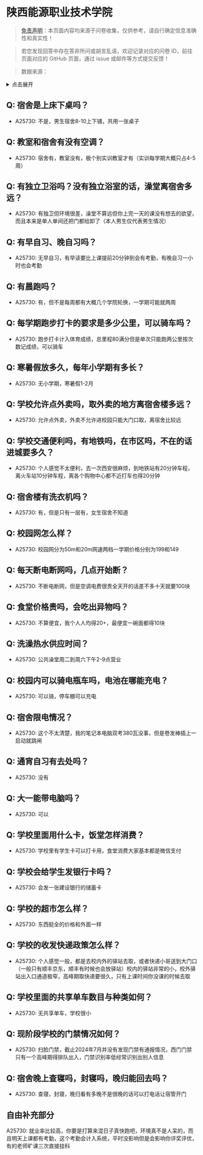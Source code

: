 # 陕西能源职业技术学院

> [免责声明](https://colleges.chat/#_3)：本页面内容均来源于问卷收集，仅供参考，请自行确定信息准确性和真实性！

> 若您发现回答中存在答非所问或胡言乱语，欢迎记录对应的问卷 ID，前往页面对应的 GitHub 页面，通过 issue 或邮件等方式提交反馈！

> 数据来源：

<details><summary>点击展开</summary>
<ul>
<li>A25730: 匿名 (2024 年 07 月)</li>
</ul>
</details>

## Q: 宿舍是上床下桌吗？

- A25730: 不是，男生宿舍8-10上下铺，共用一张桌子

## Q: 教室和宿舍有没有空调？

- A25730: 宿舍有，教室没有，极个别实训教室才有（实训每学期大概只占4-5周）

## Q: 有独立卫浴吗？没有独立浴室的话，澡堂离宿舍多远？

- A25730: 有独卫但环境很差，澡堂不算远但你上完一天的课没有想去的欲望，而且本来是单人单间还把门都给卸了（本人男生仅代表男生情况）

## Q: 有早自习、晚自习吗？

- A25730: 无早自习，有早读要比上课提前20分钟到会有考勤，有晚自习一小时也会考勤

## Q: 有晨跑吗？

- A25730: 有，但不是每周都有大概几个学院轮换，一学期可能就两周

## Q: 每学期跑步打卡的要求是多少公里，可以骑车吗？

- A25730: 跑步打卡计入体育成绩，总里程80满分但是单次只能跑两公里按次数记成绩，可以骑车

## Q: 寒暑假放多久，每年小学期有多长？

- A25730: 无小学期，寒暑假1-2月

## Q: 学校允许点外卖吗，取外卖的地方离宿舍楼多远？

- A25730: 允许点外卖，外卖不允许进校园只能大门口取，离宿舍比较远

## Q: 学校交通便利吗，有地铁吗，在市区吗，不在的话进城要多久？

- A25730: 个人感觉不太便利，去一次西安很麻烦，到地铁站有20分钟车程，离火车站10分钟车程，离各个购物中心都不近打车也得20分钟

## Q: 宿舍楼有洗衣机吗？

- A25730: 有，但是只有一层有，女生宿舍不知道

## Q: 校园网怎么样？

- A25730: 校园网分为50m和20m网速两档一学期价格分别为199和149

## Q: 每天断电断网吗，几点开始断？

- A25730: 不断电断网，但是空调电费很贵全天开的话差不多十天就要100块

## Q: 食堂价格贵吗，会吃出异物吗？

- A25730: 不算便宜，我个人人均得20+，最便宜一碗面都得10块

## Q: 洗澡热水供应时间？

- A25730: 公共澡堂周二到周六下午2-9点营业

## Q: 校园内可以骑电瓶车吗，电池在哪能充电？

- A25730: 可以骑，停车棚可以充电

## Q: 宿舍限电情况？

- A25730: 这个不太清楚，我的笔记本电脑双考380瓦没事，但是卷发棒插上一启动就跳闸

## Q: 通宵自习有去处吗？

- A25730: 没有

## Q: 大一能带电脑吗？

- A25730: 可以

## Q: 学校里面用什么卡，饭堂怎样消费？

- A25730: 学校里有学生卡可以打卡用，食堂消费大家基本都是微信支付

## Q: 学校会给学生发银行卡吗？

- A25730: 会发一张建设银行的储蓄卡

## Q: 学校的超市怎么样？

- A25730: 东西挺全的价格和外面一样

## Q: 学校的收发快递政策怎么样？

- A25730: 个人感觉一般，都是去校内外的驿站去取，或者快递小哥送到大门口（一般只有顺丰京东，顺丰有时候也会放驿站）校内的驿站非常的小，校外驿站出入口通道极窄，高峰期取快递要很久，只有上课时间你没课的时候去取

## Q: 学校里面的共享单车数目与种类如何？

- A25730: 无共享单车，学校很小

## Q: 现阶段学校的门禁情况如何？

- A25730: 扫脸门禁，截止2024年7月并没有发现门禁有通报情况，西门门禁只有一个高峰期得排队出入，门禁识别率低经常识别出别人信息

## Q: 宿舍晚上查寝吗，封寝吗，晚归能回去吗？

- A25730: 查寝，封寝，晚归看有多晚不是很晚的话可以打电话让宿管开门

## 自由补充部分

A25730: 就业率比较高，你要是打算来混日子真快跑吧，环境真不是人呆的，而且明天上课都有考勤，这个考勤会计入系统，平时没影响但是会影响你评奖评优，有的老师旷课三次直接挂科